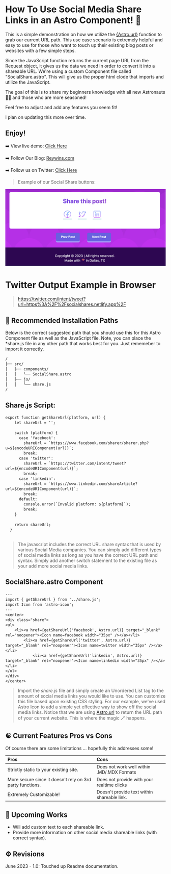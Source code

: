 # How To Use Social Media Share Links in an Astro Component! 🚀

This is a simple demonstration on how we utilize the [{Astro.url}](https://docs.astro.build/en/reference/api-reference/#astrourl) function to grab our current URL path. This use case scenario is extremely helpful and easy to use for those who want to touch up their existing blog posts or websites with a few simple steps. 

Since the JavaScript function returns the current page URL from the Request object, it gives us the data we need in order to convert it into a shareable URL. We're using a custom Component file called "SocialShare.astro". This will give us the proper html clode that imports and utilize the JavaScript. 

The goal of this is to share my beginners knowledge with all new Astronauts 🧑‍🚀 and those who are more seasoned!

Feel free to adjust and add any features you seem fit! 

I plan on updating this more over time.

Enjoy!
--------------------------------------------------------------------

➡️ View live demo: [Click Here](https://socialshares.netlify.app)

➡️ Follow Our Blog: [Reywins.com](https://reywins.com)

➡️ Follow us on Twitter: [Click Here](https://twitter.com/reywins_social)

> Example of our Social Share buttons:

![Example](https://github.com/ReyWins/SocialShares/blob/master/src/images/SharePost.png)


# Twitter Output Example in Browser
>https://twitter.com/intent/tweet?url=https%3A%2F%2Fsocialshares.netlify.app%2F

## 🚀 Recommended Installation Paths

Below is the correct suggested path that you should use this for this Astro Component file as well as the JavaScript file. 
Note, you can place the *share.js file in any other path that works best for you. Just rememeber to import it correctly.

```
/
├── src/
│   ├── components/
│   │   └── SocialShare.astro
│   ├── js/
│   │   └── share.js
/
```

## Share.js Script:
```
export function getShareUrl(platform, url) {
    let shareUrl = '';
  
    switch (platform) {
      case 'facebook':
        shareUrl = `https://www.facebook.com/sharer/sharer.php?u=${encodeURIComponent(url)}`;
        break;
      case 'twitter':
        shareUrl = `https://twitter.com/intent/tweet?url=${encodeURIComponent(url)}`;
        break;
      case 'linkedin':
        shareUrl = `https://www.linkedin.com/shareArticle?url=${encodeURIComponent(url)}`;
        break;
      default:
        console.error(`Invalid platform: ${platform}`);
        break;
    }
  
    return shareUrl;
  }
  
```
> The javascript includes the correct URL share syntax that is used by various Social Media companies. You can simply add different types of social media links as long as you have the correct URL path and syntax. Simply add another switch statement to the existing file as your add more social media links.

## SocialShare.astro Component
```
---
import { getShareUrl } from '../share.js';
import Icon from 'astro-icon';
---
<center>
<div class="share">
<ul>
    <li><a href={getShareUrl('facebook', Astro.url)} target="_blank" rel="noopener"><Icon name=facebook width="35px" /></a></li>  
        <li><a href={getShareUrl('twitter', Astro.url)} target="_blank" rel="noopener"><Icon name=twitter width="35px" /></a></li>
            <li><a href={getShareUrl('linkedin', Astro.url)} target="_blank" rel="noopener"><Icon name=linkedin width="35px" /></a></li>
</ul>
</div>
</center>

```
> Import the *share.js* file and simply create an Unordered List tag to the amount of social media links you would like to use. You can customize this file based upon existing CSS styling.
> For our example, we've used Astro Icon to add a simple yet effective way to show off the social media links.
> Notice that we are using [Astro.url](https://docs.astro.build/en/reference/api-reference/#astrourl) to return the URL path of your current website.
> This is where the magic 🪄 happens. 


## ☯ Current Features Pros vs Cons

Of course there are some limitations ... hopefully this addresses some!

| Pros                                                      | Cons                                             |
| :---------------------------------------------------------| :----------------------------------------------- |
| Strictly static to your existing site.                    | Does not work well within .MD/.MDX Formats       |
| More secure since it doesn't rely on 3rd party functions. | Does not provide with your realtime clicks       |
| Extremely Customizable!                                   | Doesn't provide text within shareable link.      |


## 🚧 Upcoming Works
- Will add custom text to each shareable link.
- Provide more information on other social media shareable links (with correct syntax).

## ⚙️ Revisions
June 2023 - 1.0: Touched up Readme documentation.
